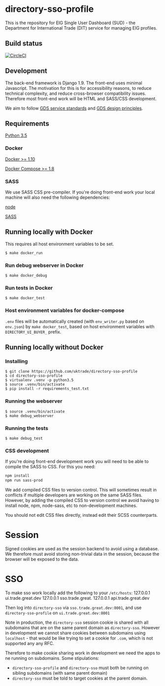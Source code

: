 # directory-sso-profile

This is the repository for EIG Single User Dashboard (SUD) - the Department for International Trade (DIT) service for managing EIG profiles.

## Build status

[![CircleCI](https://circleci.com/gh/uktrade/directory-sso-profile/tree/master.svg?style=svg)](https://circleci.com/gh/uktrade/directory-sso-profile/tree/master)

## Development 

The back-end framework is Django 1.9. The front-end uses minimal Javascript. The motivation for this is for accessibility reasons, to reduce technical complexity, and reduce cross-browser compatibility issues. Therefore most front-end work will be HTML and SASS/CSS development.

We aim to follow [GDS service standards](https://www.gov.uk/service-manual/service-standard) and [GDS design principles](https://www.gov.uk/design-principles).

## Requirements
[Python 3.5](https://www.python.org/downloads/release/python-352/)

### Docker

[Docker >= 1.10](https://docs.docker.com/engine/installation/)

[Docker Compose >= 1.8](https://docs.docker.com/compose/install/)

### SASS
We use SASS CSS pre-compiler. If you're doing front-end work your local machine will also need the following dependencies:

[node](https://nodejs.org/en/download/)

[SASS](http://sass-lang.com/)

## Running locally with Docker
This requires all host environment variables to be set.

    $ make docker_run

### Run debug webserver in Docker

    $ make docker_debug

### Run tests in Docker

    $ make docker_test

### Host environment variables for docker-compose
``.env`` files will be automatically created (with ``env_writer.py`` based on ``env.json``) by ``make docker_test``, based on host environment variables with ``DIRECTORY_UI_BUYER_`` prefix.


## Running locally without Docker

### Installing
    $ git clone https://github.com/uktrade/directory-sso-profile
    $ cd directory-sso-profile
    $ virtualenv .venv -p python3.5
    $ source .venv/bin/activate
    $ pip install -r requirements_test.txt

### Running the webserver
    $ source .venv/bin/activate
    $ make debug_webserver

### Running the tests

    $ make debug_test

### CSS development

If you're doing front-end development work you will need to be able to compile the SASS to CSS. For this you need:

```bash
npm install
npm run sass-prod
```

We add compiled CSS files to version control. This will sometimes result in conflicts if multiple developers are working on the same SASS files. However, by adding the compiled CSS to version control we avoid having to install node, npm, node-sass, etc to non-development machines.

You should not edit CSS files directly, instead edit their SCSS counterparts.

# Session

Signed cookies are used as the session backend to avoid using a database. We therefore must avoid storing non-trivial data in the session, because the browser will be exposed to the data.


# SSO
To make sso work locally add the following to your `/etc/hosts`:
127.0.0.1 ui.trade.great.dev
127.0.0.1 sso.trade.great.
127.0.0.1 api.trade.great.dev

Then log into `directory-sso` via `sso.trade.great.dev:8001`, and use `directory-sso-profile` on `ui.trade.great.dev:8001`

Note in production, the `directory-sso` session cookie is shared with all subdomains that are on the same parent domain as `directory-sso`. However in development we cannot share cookies between subdomains using `localhost` - that would be like trying to set a cookie for `.com`, which is not supported any any RFC.

Therefore to make cookie sharing work in development we need the apps to ne running on subdomains. Some stipulations:
 - `directory-sso-profile` and `directory-sso` must both be running on sibling subdomains (with same parent domain)
 - `directory-sso` must be told to target cookies at the parent domain.
